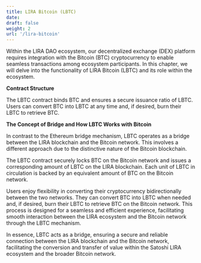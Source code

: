 ```yaml
---
title: LIRA Bitcoin (LBTC)
date:
draft: false
weight: 2
url: '/lira-bitcoin'
---
```


Within the LIRA DAO ecosystem, our decentralized exchange (DEX) platform requires integration with the Bitcoin (BTC) cryptocurrency to enable seamless transactions among ecosystem participants. In this chapter, we will delve into the functionality of LIRA Bitcoin (LBTC) and its role within the ecosystem.

**Contract Structure**

The LBTC contract binds BTC and ensures a secure issuance ratio of LBTC. Users can convert BTC into LBTC at any time and, if desired, burn their LBTC to retrieve BTC.

**The Concept of Bridge and How LBTC Works with Bitcoin**

In contrast to the Ethereum bridge mechanism, LBTC operates as a bridge between the LIRA blockchain and the Bitcoin network. This involves a different approach due to the distinctive nature of the Bitcoin blockchain.

The LBTC contract securely locks BTC on the Bitcoin network and issues a corresponding amount of LBTC on the LIRA blockchain. Each unit of LBTC in circulation is backed by an equivalent amount of BTC on the Bitcoin network.

Users enjoy flexibility in converting their cryptocurrency bidirectionally between the two networks. They can convert BTC into LBTC when needed and, if desired, burn their LBTC to retrieve BTC on the Bitcoin network. This process is designed for a seamless and efficient experience, facilitating smooth interaction between the LIRA ecosystem and the Bitcoin network through the LBTC mechanism.

In essence, LBTC acts as a bridge, ensuring a secure and reliable connection between the LIRA blockchain and the Bitcoin network, facilitating the conversion and transfer of value within the Satoshi LIRA ecosystem and the broader Bitcoin network.